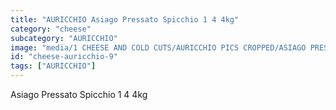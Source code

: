```yaml
---
title: "AURICCHIO Asiago Pressato Spicchio 1 4 4kg"
category: "cheese"
subcategory: "AURICCHIO"
image: "media/1 CHEESE AND COLD CUTS/AURICCHIO PICS CROPPED/ASIAGO PRESSATO Spicchio 1_4 - 4Kg.jpg"
id: "cheese-auricchio-9"
tags: ["AURICCHIO"]
---
```


Asiago Pressato Spicchio 1 4 4kg
